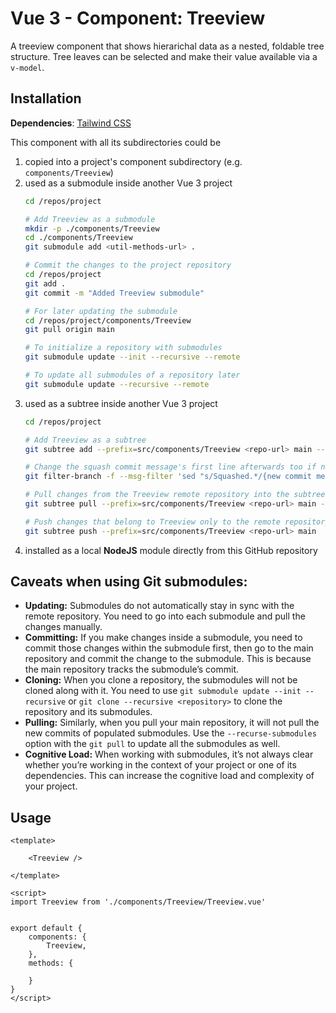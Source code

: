 # Vue 3 - Component: Treeview

A treeview component that shows hierarichal data as a nested, foldable tree structure. Tree leaves can be selected and make their value available via a `v-model`.


## Installation

__Dependencies__: [Tailwind CSS](https://tailwindcss.com/)

This component with all its subdirectories could be

1) copied into a project's component subdirectory (e.g. `components/Treeview`)
2) used as a submodule inside another Vue 3 project
	```sh
	cd /repos/project
	
	# Add Treeview as a submodule
	mkdir -p ./components/Treeview
	cd ./components/Treeview
	git submodule add <util-methods-url> .
	
	# Commit the changes to the project repository
	cd /repos/project
	git add .
	git commit -m "Added Treeview submodule"
	
	# For later updating the submodule
	cd /repos/project/components/Treeview
	git pull origin main
	
	# To initialize a repository with submodules
	git submodule update --init --recursive --remote
	
	# To update all submodules of a repository later
	git submodule update --recursive --remote
	```
3) used as a subtree inside another Vue 3 project
	```sh
	cd /repos/project

	# Add Treeview as a subtree
	git subtree add --prefix=src/components/Treeview <repo-url> main --squash -m "Added the Treeview component"

	# Change the squash commit message's first line afterwards too if needed
	git filter-branch -f --msg-filter 'sed "s/Squashed.*/{new commit message}/g"' HEAD...HEAD~1
	
	# Pull changes from the Treeview remote repository into the subtree
	git subtree pull --prefix=src/components/Treeview <repo-url> main --squash -m "Updated to the latest Treeview"

	# Push changes that belong to Treeview only to the remote repository (ignoring all changes outside the subtree)
	git subtree push --prefix=src/components/Treeview <repo-url> main
	```
4) installed as a local __NodeJS__ module directly from this GitHub repository


## Caveats when using Git submodules:

- __Updating:__ Submodules do not automatically stay in sync with the remote repository. You need to go into each submodule and pull the changes manually.
- __Committing:__ If you make changes inside a submodule, you need to commit those changes within the submodule first, then go to the main repository and commit the change to the submodule. This is because the main repository tracks the submodule’s commit.
- __Cloning:__ When you clone a repository, the submodules will not be cloned along with it. You need to use `git submodule update --init --recursive` or `git clone --recursive <repository>` to clone the repository and its submodules.
- __Pulling:__ Similarly, when you pull your main repository, it will not pull the new commits of populated submodules. Use the `--recurse-submodules` option with the `git pull` to update all the submodules as well.
- __Cognitive Load:__ When working with submodules, it’s not always clear whether you’re working in the context of your project or one of its dependencies. This can increase the cognitive load and complexity of your project.


## Usage

```vue
<template>

	<Treeview />

</template>

<script>
import Treeview from './components/Treeview/Treeview.vue'


export default {
	components: {
		Treeview,
	},
	methods: {
		
	}
}
</script>
```

